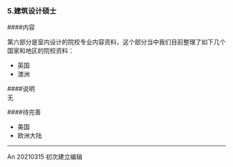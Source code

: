 ### 5.建筑设计硕士  


####内容  

第六部分是室内设计的院校专业内容资料，这个部分当中我们目前整理了如下几个国家和地区的院校资料：  

- 英国  
- 澳洲   


####说明  
无

####待完善  
- 美国
- 欧洲大陆  


---

An 20210315 初次建立编辑
